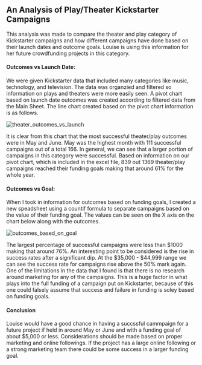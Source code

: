 ## An Analysis of Play/Theater Kickstarter Campaigns 

This analysis was made to compare the theater and play category of Kickstarter campaigns and how different campaigns have done based on their launch dates and outcome goals. Louise is using this information for her future crowdfunding projects in this category. 

#### Outcomes vs Launch Date:

We were given Kickstarter data that included many categories like music, technology, and television. The data was organzied and filtered so information on plays and theaters were more easily seen. A pivot chart based on launch date outcomes was created according to filtered data from the Main Sheet. The line chart created based on the pivot chart information is as follows.

![theater_outcomes_vs_launch](https://user-images.githubusercontent.com/110923091/187543498-b5b085e3-d261-4113-b803-ae3331979bd5.png)

It is clear from this chart that the most successful theater/play outcomes were in May and June. May was the highest month with 111 successful campaigns out of a total 166. In general, we can see that a larger portion of campaigns in this category were successful. Based on information on our pivot chart, which is included in the excel file, 839 out 1369 theater/play campaigns reached their funding goals making that around 61% for the whole year.

#### Outcomes vs Goal:

When I took in information for outcomes based on funding goals, I created a new speadsheet using a countif formula to separate campaigns based on the value of their funding goal. The values can be seen on the X axis on the chart below along with the outcomes.

![outcomes_based_on_goal](https://user-images.githubusercontent.com/110923091/187544602-a839010a-c259-4fd7-8ddc-174cddca3d7c.png)

The largest percentage of successful campaigns were less than $1000 making that around 76%. An interesting point to be considered is the rise in success rates after a significant dip. At the $35,000 - $44,999 range we can see the success rate for campaigns rise above the 50% mark again. One of the limitations in the data that I found is that there is no research around marketing for any of the campaigns. This is a huge factor in what plays into the full funding of a campaign put on Kickstarter, because of this one could falsely assume that success and failure in funding is soley based on funding goals. 

#### Conclusion 

Louise would have a good chance in having a succssful cammpaign for a future project if held in around May or June and with a funding goal of about $5,000 or less. Considerations should be made based on proper marketing and online followings. If the project has a large online following or a strong marketing team there could be some success in a larger funding goal. 
